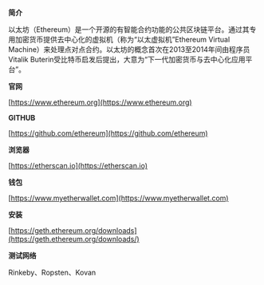 **简介**

以太坊（Ethereum）是一个开源的有智能合约功能的公共区块链平台。通过其专用加密货币提供去中心化的虚拟机（称为“以太虚拟机”Ethereum Virtual Machine）来处理点对点合约。以太坊的概念首次在2013至2014年间由程序员Vitalik Buterin受比特币启发后提出，大意为“下一代加密货币与去中心化应用平台”。

**官网**

[https://www.ethereum.org](https://www.ethereum.org)

**GITHUB**

[https://github.com/ethereum](https://github.com/ethereum)

**浏览器**

[https://etherscan.io](https://etherscan.io)

**钱包**

[https://www.myetherwallet.com](https://www.myetherwallet.com)

**安装**

[https://geth.ethereum.org/downloads](https://geth.ethereum.org/downloads/)

**测试网络**

Rinkeby、Ropsten、Kovan

